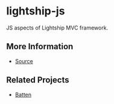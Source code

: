 # lightship-js

JS aspects of Lightship MVC framework.

## More Information

* [Source](https://github.com/mikecaines/lightship-js)

## Related Projects

* [Batten](https://github.com/mikecaines/batten-js/wiki/About)
